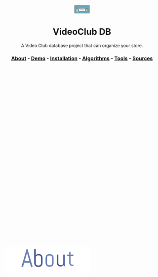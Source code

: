 <div align="center"> 
  <img src="files/images/video-cassette.gif" width="10%" height="10%"> 

  # VideoClub DB
  A Video Club database project that can organize your store.
</div>

<!-- TABLE OF CONTENTS -->
### <p align="center"><a href="#about">About</a> - <a href="#demo">Demo</a> - <a href="#installation">Installation</a> - <a href="#algorithms">Algorithms</a> - <a href="#tools">Tools</a> - <a href="#sources">Sources</a></p>

<br>
<br>
<br>
<br>
<br>
<br>
<br>
<br>
<br>
<br>
<br>
<br>
<br>
<br>
<br>
<br>
<br>
<br>
<br>
<br>
<br>
<br>
<br>
<br>
<br>
<br>
<br>
<br>
<br>
<br>
<br>
<br>


<!-- ABOUT -->
# <div name="about"><img src="files/images/about.gif" alt="about"></div>
